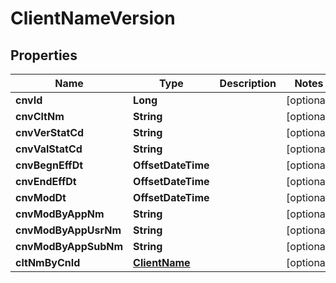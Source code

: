 

# ClientNameVersion


## Properties

| Name | Type | Description | Notes |
|------------ | ------------- | ------------- | -------------|
|**cnvId** | **Long** |  |  [optional] |
|**cnvCltNm** | **String** |  |  [optional] |
|**cnvVerStatCd** | **String** |  |  [optional] |
|**cnvValStatCd** | **String** |  |  [optional] |
|**cnvBegnEffDt** | **OffsetDateTime** |  |  [optional] |
|**cnvEndEffDt** | **OffsetDateTime** |  |  [optional] |
|**cnvModDt** | **OffsetDateTime** |  |  [optional] |
|**cnvModByAppNm** | **String** |  |  [optional] |
|**cnvModByAppUsrNm** | **String** |  |  [optional] |
|**cnvModByAppSubNm** | **String** |  |  [optional] |
|**cltNmByCnId** | [**ClientName**](ClientName.md) |  |  [optional] |



